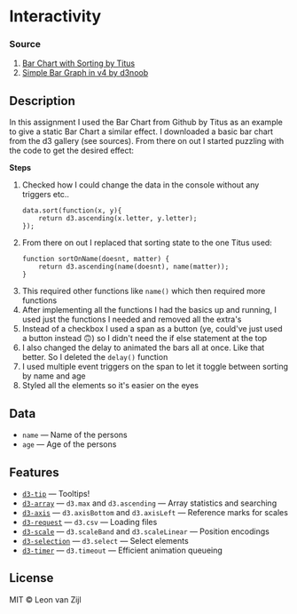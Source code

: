 # **Interactivity**

### **Source**
1. [Bar Chart with Sorting by Titus](https://cmda-tt.github.io/course-17-18/class-4/sort/)
2. [Simple Bar Graph in v4 by d3noob](https://bl.ocks.org/d3noob/bdf28027e0ce70bd132edc64f1dd7ea4)

## **Description**
In this assignment I used the Bar Chart from Github by Titus as an example to give a static Bar Chart a similar effect. I downloaded a basic bar chart from the d3 gallery (see sources). From there on out I started puzzling with the code to get the desired effect:

**Steps**
1. Checked how I could change the data in the console without any triggers etc..
	```
	data.sort(function(x, y){
		return d3.ascending(x.letter, y.letter);
	});
	```
2. From there on out I replaced that sorting state to the one Titus used:
	```
	function sortOnName(doesnt, matter) {
		return d3.ascending(name(doesnt), name(matter));
	}
	```
3. This required other functions like `name()` which then required more functions
4. After implementing all the functions I had the basics up and running, I used just the functions I needed and removed all the extra's
5. Instead of a checkbox I used a span as a button (ye, could've just used a button instead 🙃) so I didn't need the if else statement at the top
6. I also changed the delay to animated the bars all at once. Like that better. So I deleted the `delay()` function
7. I used multiple event triggers on the span to let it toggle between sorting by name and age
8. Styled all the elements so it's easier on the eyes

## **Data**
*   `name` — Name of the persons
*   `age` — Age of the persons

## **Features**
*   [`d3-tip`](https://github.com/Caged/d3-tip)
    — Tooltips!
*   [`d3-array`](https://github.com/d3/d3-array#api-reference)
    — `d3.max` and `d3.ascending`
    — Array statistics and searching
*   [`d3-axis`](https://github.com/d3/d3-axis#api-reference)
    — `d3.axisBottom` and `d3.axisLeft`
    — Reference marks for scales
*   [`d3-request`](https://github.com/d3/d3-request#api-reference)
    — `d3.csv`
    — Loading files
*   [`d3-scale`](https://github.com/d3/d3-scale#api-reference)
    — `d3.scaleBand` and `d3.scaleLinear`
    — Position encodings
*   [`d3-selection`](https://github.com/d3/d3-selection#api-reference)
    — `d3.select`
    — Select elements
*   [`d3-timer`](https://github.com/d3/d3-timer#api-reference)
    — `d3.timeout`
    — Efficient animation queueing

## **License**
MIT © Leon van Zijl
